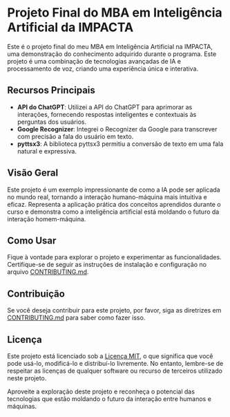 # Projeto Final do MBA em Inteligência Artificial da IMPACTA

Este é o projeto final do meu MBA em Inteligência Artificial na IMPACTA, uma demonstração do conhecimento adquirido durante o programa. Este projeto é uma combinação de tecnologias avançadas de IA e processamento de voz, criando uma experiência única e interativa.

## Recursos Principais

- **API do ChatGPT**: Utilizei a API do ChatGPT para aprimorar as interações, fornecendo respostas inteligentes e contextuais às perguntas dos usuários.
- **Google Recognizer**: Integrei o Recognizer da Google para transcrever com precisão a fala do usuário em texto.
- **pyttsx3**: A biblioteca pyttsx3 permitiu a conversão de texto em uma fala natural e expressiva.

## Visão Geral

Este projeto é um exemplo impressionante de como a IA pode ser aplicada no mundo real, tornando a interação humano-máquina mais intuitiva e eficaz. Representa a aplicação prática dos conceitos aprendidos durante o curso e demonstra como a inteligência artificial está moldando o futuro da interação homem-máquina.

## Como Usar

Fique à vontade para explorar o projeto e experimentar as funcionalidades. Certifique-se de seguir as instruções de instalação e configuração no arquivo [CONTRIBUTING.md](CONTRIBUTING.md).

## Contribuição

Se você deseja contribuir para este projeto, por favor, siga as diretrizes em [CONTRIBUTING.md](CONTRIBUTING.md) para saber como fazer isso.

## Licença

Este projeto está licenciado sob a [Licença MIT](LICENSE), o que significa que você pode usá-lo, modificá-lo e distribuí-lo livremente. No entanto, lembre-se de respeitar as licenças de qualquer software ou recurso de terceiros utilizado neste projeto.

Aproveite a exploração deste projeto e reconheça o potencial das tecnologias que estão moldando o futuro da interação entre humanos e máquinas.
